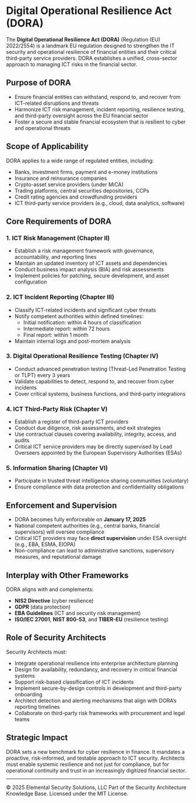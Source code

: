 # Digital Operational Resilience Act (DORA)

The **Digital Operational Resilience Act (DORA)** (Regulation (EU) 2022/2554) is a landmark EU regulation designed to strengthen the IT security and operational resilience of financial entities and their critical third-party service providers. DORA establishes a unified, cross-sector approach to managing ICT risks in the financial sector.

## Purpose of DORA

- Ensure financial entities can withstand, respond to, and recover from ICT-related disruptions and threats
- Harmonize ICT risk management, incident reporting, resilience testing, and third-party oversight across the EU financial sector
- Foster a secure and stable financial ecosystem that is resilient to cyber and operational threats

## Scope of Applicability

DORA applies to a wide range of regulated entities, including:
- Banks, investment firms, payment and e-money institutions
- Insurance and reinsurance companies
- Crypto-asset service providers (under MiCA)
- Trading platforms, central securities depositories, CCPs
- Credit rating agencies and crowdfunding providers
- ICT third-party service providers (e.g., cloud, data analytics, software)

## Core Requirements of DORA

### 1. **ICT Risk Management (Chapter II)**
- Establish a risk management framework with governance, accountability, and reporting lines
- Maintain an updated inventory of ICT assets and dependencies
- Conduct business impact analysis (BIA) and risk assessments
- Implement policies for patching, secure development, and asset configuration

### 2. **ICT Incident Reporting (Chapter III)**
- Classify ICT-related incidents and significant cyber threats
- Notify competent authorities within defined timelines:
  - Initial notification: within 4 hours of classification
  - Intermediate report: within 72 hours
  - Final report: within 1 month
- Maintain internal logs and post-mortem analysis

### 3. **Digital Operational Resilience Testing (Chapter IV)**
- Conduct advanced penetration testing (Threat-Led Penetration Testing or TLPT) every 3 years
- Validate capabilities to detect, respond to, and recover from cyber incidents
- Cover critical systems, business functions, and third-party integrations

### 4. **ICT Third-Party Risk (Chapter V)**
- Establish a register of third-party ICT providers
- Conduct due diligence, risk assessments, and exit strategies
- Use contractual clauses covering availability, integrity, access, and audits
- Critical ICT service providers may be directly supervised by Lead Overseers appointed by the European Supervisory Authorities (ESAs)

### 5. **Information Sharing (Chapter VI)**
- Participate in trusted threat intelligence sharing communities (voluntary)
- Ensure compliance with data protection and confidentiality obligations

## Enforcement and Supervision

- DORA becomes fully enforceable on **January 17, 2025**
- National competent authorities (e.g., central banks, financial supervisors) will oversee compliance
- Critical ICT providers may face **direct supervision** under ESA oversight (e.g., EBA, ESMA, EIOPA)
- Non-compliance can lead to administrative sanctions, supervisory measures, and reputational damage

## Interplay with Other Frameworks

DORA aligns with and complements:
- **NIS2 Directive** (cyber resilience)
- **GDPR** (data protection)
- **EBA Guidelines** (ICT and security risk management)
- **ISO/IEC 27001**, **NIST 800-53**, and **TIBER-EU** (resilience testing)

## Role of Security Architects

Security Architects must:
- Integrate operational resilience into enterprise architecture planning
- Design for availability, redundancy, and recovery in critical financial systems
- Support risk-based classification of ICT incidents
- Implement secure-by-design controls in development and third-party onboarding
- Architect detection and alerting mechanisms that align with DORA’s reporting timelines
- Collaborate on third-party risk frameworks with procurement and legal teams

## Strategic Impact

DORA sets a new benchmark for cyber resilience in finance. It mandates a proactive, risk-informed, and testable approach to ICT security. Architects must enable systemic resilience and not just for compliance, but for operational continuity and trust in an increasingly digitized financial sector.



---
© 2025 Elemental Security Solutions, LLC
Part of the Security Architecture Knowledge Base.
Licensed under the MIT License.
